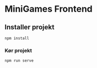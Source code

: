 # MiniGames Frontend

## Installer projekt

```
npm install
```

### Kør projekt

```
npm run serve
```
